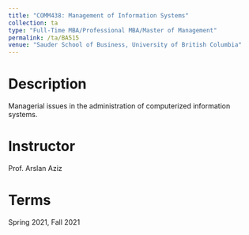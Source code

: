 ```yaml
---
title: "COMM438: Management of Information Systems"
collection: ta
type: "Full-Time MBA/Professional MBA/Master of Management"
permalink: /ta/BA515
venue: "Sauder School of Business, University of British Columbia"
---
```



Description
======
Managerial issues in the administration of computerized information systems.

Instructor
======
Prof. Arslan Aziz

Terms
======
Spring 2021, Fall 2021
